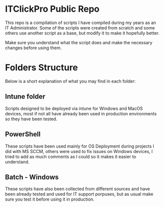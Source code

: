 # ITClickPro Public Repo
This repo is a compilation of scripts I have compiled during my years as an IT Administrator.
Some of the scripts were created from scratch and some others use another script as a base, but modify it to make it hopefully better.

Make sure you understand what the script does and make the necessary changes before using them.

# Folders Structure
Below is a short explanation of what you may find in each folder:

## Intune folder
Scripts designed to be deployed via intune for Windows and MacOS devices, most if not all have already been used in production environments so they have been tested.

## PowerShell
These scripts have been used mainly for OS Deployment during projects I did with MS SCCM, others were used to fix issues on Windows devices, I tried to add as much comments as I could so it makes it easier to understand.

## Batch - Windows 
These scripts have also been collected from different sources and have been already tested and used for IT support porpuses, but as usual make sure you test it before using it in production.
